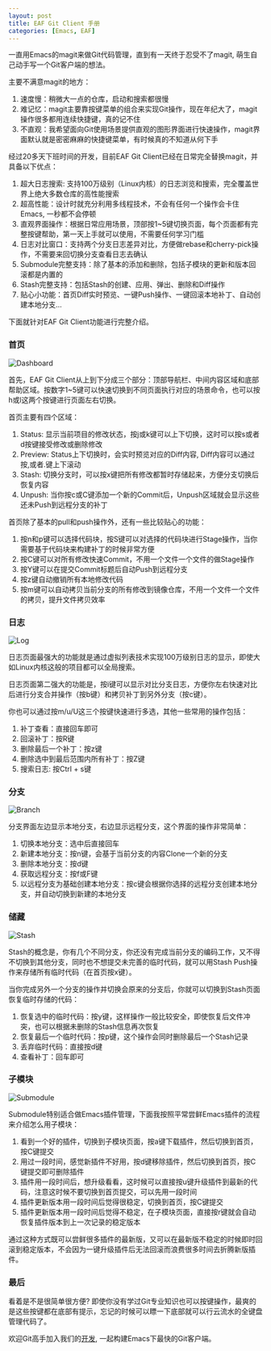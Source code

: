 ```yaml
---
layout: post
title: EAF Git Client 手册
categories: [Emacs, EAF]
---
```


一直用Emacs的magit来做Git代码管理，直到有一天终于忍受不了magit, 萌生自己动手写一个Git客户端的想法。

主要不满意magit的地方：
1. 速度慢：稍微大一点的仓库，启动和搜索都很慢
2. 难记忆：magit主要靠按键菜单的组合来实现Git操作，现在年纪大了，magit操作很多都用连续快捷键，真的记不住
3. 不直观：我希望面向Git使用场景提供直观的图形界面进行快速操作，magit界面默认就是密密麻麻的快捷键菜单，有时候真的不知道从何下手

经过20多天下班时间的开发，目前EAF Git Client已经在日常完全替换magit，并具备以下优点：
1. 超大日志搜索: 支持100万级别（Linux内核）的日志浏览和搜索，完全覆盖世界上绝大多数仓库的高性能搜索
2. 超高性能：设计时就充分利用多线程技术，不会有任何一个操作会卡住Emacs, 一秒都不会停顿
3. 直观界面操作：根据日常应用场景，顶部按1~5键切换页面，每个页面都有完整按键帮助，第一天上手就可以使用，不需要任何学习门槛
4. 日志对比窗口：支持两个分支日志差异对比，方便做rebase和cherry-pick操作，不需要来回切换分支查看日志去确认
5. Submodule完整支持：除了基本的添加和删除，包括子模块的更新和版本回滚都是内置的
6. Stash完整支持：包括Stash的创建、应用、弹出、删除和Diff操作
7. 贴心小功能：首页Diff实时预览、一键Push操作、一键回滚本地补丁、自动创建本地分支...

下面就针对EAF Git Client功能进行完整介绍。

### 首页
![Dashboard]({{site.url}}/pics/eaf-git/dashboard.png)

首先，EAF Git Client从上到下分成三个部分：顶部导航栏、中间内容区域和底部帮助区域。按数字1~5键可以快速切换到不同页面执行对应的场景命令，也可以按h或l这两个按键进行页面左右切换。

首页主要有四个区域：
1. Status: 显示当前项目的修改状态，按j或k键可以上下切换，这时可以按s或者d按键接受修改或删除修改
2. Preview: Status上下切换时，会实时预览对应的Diff内容, Diff内容可以通过按,或者.键上下滚动
3. Stash: 切换分支时，可以按x键把所有修改都暂时存储起来，方便分支切换后恢复内容
4. Unpush: 当你按c或C键添加一个新的Commit后，Unpush区域就会显示这些还未Push到远程分支的补丁

首页除了基本的pull和push操作外，还有一些比较贴心的功能：
1. 按n和p键可以选择代码块，按S键可以对选择的代码块进行Stage操作，当你需要基于代码块来构建补丁的时候非常方便
2. 按C键可以对所有修改快速Commit，不用一个文件一个文件的做Stage操作
3. 按Y键可以在提交Commit标题后自动Push到远程分支
4. 按z键自动撤销所有本地修改代码
5. 按m键可以自动拷贝当前分支的所有修改到镜像仓库，不用一个文件一个文件的拷贝，提升文件拷贝效率

### 日志
![Log]({{site.url}}/pics/eaf-git/log.png)

日志页面最强大的功能就是通过虚拟列表技术实现100万级别日志的显示，即使大如Linux内核这般的项目都可以全局搜索。

日志页面第二强大的功能是，按i键可以显示对比分支日志，方便你左右快速对比后进行分支合并操作（按b键）和拷贝补丁到另外分支（按c键）。

你也可以通过按m/u/U这三个按键快速进行多选，其他一些常用的操作包括：
1. 补丁查看：直接回车即可
2. 回滚补丁：按R键
3. 删除最后一个补丁：按z键
4. 删除选中到最后范围内所有补丁：按Z键
5. 搜索日志: 按Ctrl + s键

### 分支
![Branch]({{site.url}}/pics/eaf-git/branch.png)

分支界面左边显示本地分支，右边显示远程分支，这个界面的操作非常简单：
1. 切换本地分支：选中后直接回车
2. 新建本地分支：按n键，会基于当前分支的内容Clone一个新的分支
3. 删除本地分支：按d键
4. 获取远程分支：按f或F键
5. 以远程分支为基础创建本地分支：按c键会根据你选择的远程分支创建本地分支，并自动切换到新建的本地分支

### 储藏
![Stash]({{site.url}}/pics/eaf-git/stash.png)

Stash的概念是，你有几个不同分支，你还没有完成当前分支的编码工作，又不得不切换到其他分支，同时也不想提交未完善的临时代码，就可以用Stash Push操作来存储所有临时代码（在首页按x键）。

当你完成另外一个分支的操作并切换会原来的分支后，你就可以切换到Stash页面恢复临时存储的代码：
1. 恢复选中的临时代码：按y键，这样操作一般比较安全，即使恢复后文件冲突，也可以根据未删除的Stash信息再次恢复
2. 恢复最后一个临时代码：按p键，这个操作会同时删除最后一个Stash记录
3. 丢弃临时代码：直接按d键
4. 查看补丁：回车即可

### 子模块
![Submodule]({{site.url}}/pics/eaf-git/submodule.png)

Submodule特别适合做Emacs插件管理，下面我按照平常尝鲜Emacs插件的流程来介绍怎么用子模块：

1. 看到一个好的插件，切换到子模块页面，按a键下载插件，然后切换到首页，按C键提交
2. 用过一段时间，感觉新插件不好用，按d键移除插件，然后切换到首页，按C键提交即可删除插件
3. 插件用一段时间后，想升级看看，这时候可以直接按u键升级插件到最新的代码，注意这时候不要切换到首页提交，可以先用一段时间
4. 插件更新版本用一段时间后觉得很稳定，切换到首页，按C键提交
5. 插件更新版本用一段时间后觉得不稳定，在子模块页面，直接按r键就会自动恢复插件版本到上一次记录的稳定版本

通过这种方式既可以尝鲜很多插件的最新版，又可以在最新版不稳定的时候即时回滚到稳定版本，不会因为一键升级插件后无法回滚而浪费很多时间去折腾新版插件。

### 最后
看着是不是很简单很方便? 即使你没有学过Git专业知识也可以按键操作，最爽的是这些按键都在底部有提示，忘记的时候可以瞟一下底部就可以行云流水的全键盘管理代码了。

欢迎Git高手加入我们的[开发](https://github.com/emacs-eaf/eaf-git/wiki/Todolist), 一起构建Emacs下最快的Git客户端。


